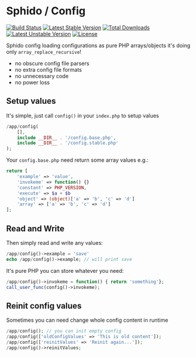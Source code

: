 # Sphido / Config

[![Build Status](https://travis-ci.org/sphido/config.svg?branch=master)](https://travis-ci.org/sphido/config) [![Latest Stable Version](https://poser.pugx.org/sphido/config/v/stable.svg)](https://packagist.org/packages/sphido/config) [![Total Downloads](https://poser.pugx.org/sphido/config/downloads.svg)](https://packagist.org/packages/sphido/config) [![Latest Unstable Version](https://poser.pugx.org/sphido/config/v/unstable.svg)](https://packagist.org/packages/sphido/config) [![License](https://poser.pugx.org/sphido/config/license.svg)](https://packagist.org/packages/sphido/config)

Sphido config loading configurations as pure PHP arrays/objects it's doing only `array_replace_recursive`!

- no obscure config file parsers
- no extra config file formats
- no unnecessary code
- no power loss

## Setup values

It's simple, just call `config()` in your `index.php` to setup values

```php
/app/config(
	[],
	include __DIR__ . '/config.base.php',
	include __DIR__ . '/config.stable.php'
);
```

Your `config.base.php` need return some array values e.g.:

```php
return [
	'example' => 'value',
	'invokeme' => function() {}
	'constant' => PHP_VERSION,
	'execute' => $a + $b
	'object' => (object)['a' => 'b', 'c' => 'd']
	'array' => ['a' => 'b', 'c' => 'd']
];
```

## Read and Write

Then simply read and write any values:

```php
/app/config()->example = 'save'
echo /app/config()->example; // will print save
```

It's pure PHP you can store whatever you need:

```php
/app/config()->invokeme = function() { return 'something'};
call_user_func(config()->invokeme);
```

## Reinit config values

Sometimes you can need change whole config content in runtime

```php
/app/config(); // you can init empty config
/app/config(['oldConfigValues' => 'This is old content']);
/app/config(['reinitValues' => 'Reinit again...']);
/app/config()->reinitValues;
```
